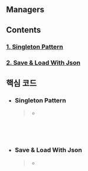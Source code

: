 Managers
-

Contents
-
### [1. Singleton Pattern](#singleton-pattern)
### [2. Save & Load With Json](#save--load-with-json)

핵심 코드
-

- ### Singleton Pattern
  > - 
<pre>
  <code>
    
  </code>
</pre>

- ### Save & Load With Json
  > - 
<pre>
  <code>
    
  </code>
</pre>

